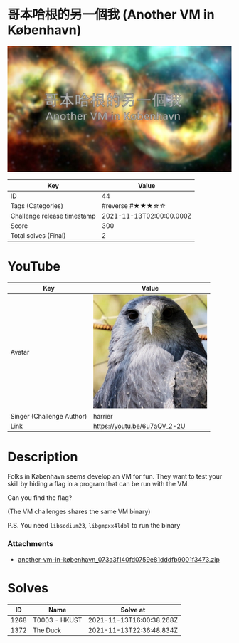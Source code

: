 # 哥本哈根的另一個我 (Another VM in København)

![](../thumbnail/44.jpg)

| Key | Value |
| --- | ----- |
| ID | 44 |
| Tags (Categories) | #reverse #★★★☆☆ |
| Challenge release timestamp | 2021-11-13T02:00:00.000Z |
| Score | 300 |
| Total solves (Final) | 2 |

# YouTube

| Key | Value |
| --- | ----- |
| Avatar | ![](../avatar/harrier.jpg)
| Singer (Challenge Author) | harrier |
| Link | https://youtu.be/6u7aQV_2-2U |

# Description

Folks in København seems develop an VM for fun. They want to test your skill by hiding a flag in a program that can be run with the VM.

Can you find the flag?

(The VM challenges shares the same VM binary)

P.S. You need `libsodium23`, `libgmpxx4ldbl` to run the binary

### Attachments

- [another-vm-in-københavn_073a3f140fd0759e81dddfb9001f3473.zip](./another-vm-in-københavn_073a3f140fd0759e81dddfb9001f3473.zip)

# Solves
| ID | Name | Solve at |
| --- | ---- | -------- |
| 1268 | T0003 - HKUST | 2021-11-13T16:00:38.268Z |
| 1372 | The Duck | 2021-11-13T22:36:48.834Z |